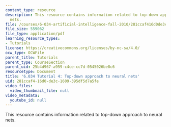 ```yaml
---
content_type: resource
description: This resource contains information related to top-down approach to neural
  nets.
file: /courses/6-034-artificial-intelligence-fall-2010/281ccaf416d0de3c1609395df5d7a5fe_MIT6_034F10_tutor04.pdf
file_size: 559062
file_type: application/pdf
learning_resource_types:
- Tutorials
license: https://creativecommons.org/licenses/by-nc-sa/4.0/
ocw_type: OCWFile
parent_title: Tutorials
parent_type: CourseSection
parent_uid: 25b4d967-a959-c4ce-cc7d-0545026be8c6
resourcetype: Document
title: '6.034 Tutorial 4: Top-down approach to neural nets'
uid: 281ccaf4-16d0-de3c-1609-395df5d7a5fe
video_files:
  video_thumbnail_file: null
video_metadata:
  youtube_id: null
---
```

This resource contains information related to top-down approach to neural nets.